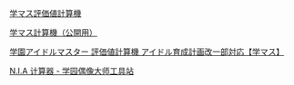 [学マス評価値計算機](https://gkms-calc.netlify.app/)

[学マス計算機（公開用）](https://docs.google.com/spreadsheets/d/1eEdzfHGi7iXpohR-UHr5-W1z7PcYBqQr8OAV7gcvhR8/edit?gid=0#gid=0)

[学園アイドルマスター 評価値計算機 アイドル育成計画改一部対応【学マス】](https://skypenguin.net/2024/05/28/%E5%AD%A6%E3%83%9E%E3%82%B9%E3%82%B7%E3%83%9F%E3%83%A5%E3%83%AC%E3%83%BC%E3%82%BF%E3%83%BC/)

[N.I.A 计算器 - 学园偶像大师工具站](https://gktools.ris.moe/zh-Hans/calculator/nia)
